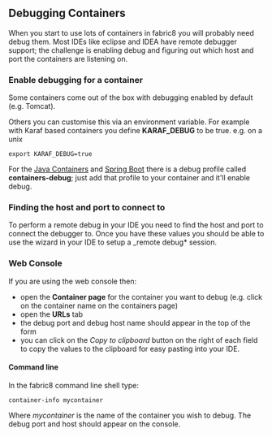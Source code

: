 ## Debugging Containers

When you start to use lots of containers in fabric8 you will probably need debug them. Most IDEs like eclipse and IDEA have remote debugger support; the challenge is enabling debug and figuring out which host and port the containers are listening on.

### Enable debugging for a container

Some containers come out of the box with debugging enabled by default (e.g. Tomcat).

Others you can customise this via an environment variable. For example with Karaf based containers you define **KARAF_DEBUG** to be true. e.g. on a unix

    export KARAF_DEBUG=true

For the [Java Containers](javaContainer.html) and [Spring Boot](springBootContainer.html) there is a debug profile called **containers-debug**; just add that profile to your container and it'll enable debug.

### Finding the host and port to connect to

To perform a remote debug in your IDE you need to find the host and port to connect the debugger to. Once you have these values you should be able to use the wizard in your IDE to setup a _remote debug* session.

### Web Console

If you are using the web console then:

* open the **Container page** for the container you want to debug (e.g. click on the container name on the containers page)
* open the **URLs** tab
* the debug port and debug host name should appear in the top of the form
* you can click on the _Copy to clipboard_ button on the right of each field to copy the values to the clipboard for easy pasting into your IDE.

#### Command line

In the fabric8 command line shell type:

    container-info mycontainer

Where _mycontainer_ is the name of the container you wish to debug. The debug port and host should appear on the console.
